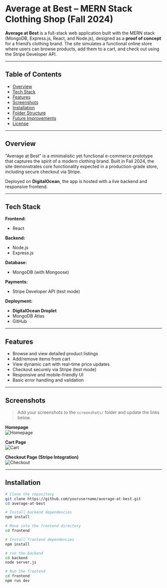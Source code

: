 # Average at Best – MERN Stack Clothing Shop (Fall 2024)

**Average at Best** is a full-stack web application built with the MERN stack (MongoDB, Express.js, React, and Node.js), designed as a **proof of concept** for a friend’s clothing brand. The site simulates a functional online store where users can browse products, add them to a cart, and check out using the Stripe Developer API.

---

## Table of Contents

- [Overview](#overview)
- [Tech Stack](#tech-stack)
- [Features](#features)
- [Screenshots](#screenshots)
- [Installation](#installation)
- [Folder Structure](#folder-structure)
- [Future Improvements](#future-improvements)
- [License](#license)

---

## Overview

"Average at Best" is a minimalistic yet functional e-commerce prototype that captures the spirit of a modern clothing brand. Built in Fall 2024, the site demonstrates core functionality expected in a production-grade store, including secure checkout via Stripe.

Deployed on **DigitalOcean**, the app is hosted with a live backend and responsive frontend.

---

## Tech Stack

**Frontend:**
- React

**Backend:**
- Node.js
- Express.js

**Database:**
- MongoDB (with Mongoose)

**Payments:**
- Stripe Developer API (test mode)

**Deployment:**
- **DigitalOcean Droplet**
- MongoDB Atlas
- GitHub

---

## Features

- Browse and view detailed product listings
- Add/remove items from cart
- View dynamic cart with real-time price updates
- Checkout securely via Stripe (test mode)
- Responsive and mobile-friendly UI
- Basic error handling and validation

---

## Screenshots

> Add your screenshots to the `screenshots/` folder and update the links below.

**Homepage**  
![Homepage](./screenshots/homepage.png)

**Cart Page**  
![Cart](./screenshots/cart.png)

**Checkout Page (Stripe Integration)**  
![Checkout](./screenshots/checkout.png)

---

## Installation

```bash
# Clone the repository
git clone https://github.com/yourusername/average-at-best.git
cd average-at-best

# Install backend dependencies
npm install

# Move into the frontend directory
cd frontend

# Install frontend dependencies
npm install

# run the backend 
cd backend
node server.js 

# Run the frontend 
cd frontend
npm run dev